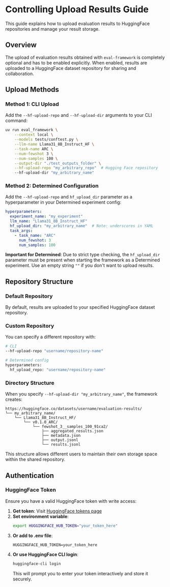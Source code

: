 # Controlling Upload Results Guide

This guide explains how to upload evaluation results to HuggingFace repositories and manage your result storage.

## Overview

The upload of evaluation results obtained with `eval-framework` is completely optional and has to be enabled explicitly. When enabled, results are uploaded to a HuggingFace dataset repository for sharing and collaboration.

## Upload Methods

### Method 1: CLI Upload

Add the `--hf-upload-repo` and `--hf-upload-dir` arguments to your CLI command:

```bash
uv run eval_framework \
    --context local \
    --models tests/conftest.py \
    --llm-name Llama31_8B_Instruct_HF \
    --task-name ARC \
    --num-fewshot 3 \
    --num-samples 100 \
    --output-dir "./test_outputs_folder" \
    --hf-upload-repo "my_arbitrary_repo"  # Hugging Face repository
    --hf-upload-dir "my_arbitrary_name"
```

### Method 2: Determined Configuration

Add the `--hf-upload-repo` and `hf_upload_dir` parameter as a hyperparameter in your Determined experiment config:

```yaml
hyperparameters:
  experiment_name: "my_experiment"
  llm_name: "Llama31_8B_Instruct_HF"
  hf_upload_dir: "my_arbitrary_name"  # Note: underscores in YAML
  task_args:
    - task_name: "ARC"
      num_fewshot: 3
      num_samples: 100
```

**Important for Determined**: Due to strict type checking, the `hf_upload_dir` parameter must be present when starting the framework as a Determined experiment. Use an empty string `""` if you don't want to upload results.

## Repository Structure

### Default Repository

By default, results are uploaded to your specified HuggingFace dataset repository.

### Custom Repository

You can specify a different repository with:

```bash
# CLI
--hf-upload-repo "username/repository-name"

# Determined config
hyperparameters:
  hf_upload_repo: "username/repository-name"
```

### Directory Structure

When you specify `--hf-upload-dir "my_arbitrary_name"`, the framework creates:

```
https://huggingface.co/datasets/username/evaluation-results/
└── my_arbitrary_name/
    └── Llama31_8B_Instruct_HF/
        └── v0.1.0_ARC/
            └── fewshot_3__samples_100_91ca2/
                ├── aggregated_results.json
                ├── metadata.json
                ├── output.jsonl
                └── results.jsonl
```

This structure allows different users to maintain their own storage space within the shared repository.


## Authentication

### HuggingFace Token

Ensure you have a valid HuggingFace token with write access:

1. **Get token**: Visit [HuggingFace tokens page](https://huggingface.co/settings/tokens)
2. **Set environment variable**:
   ```bash
   export HUGGINGFACE_HUB_TOKEN="your_token_here"
   ```
3. **Or add to .env file**:
   ```
   HUGGINGFACE_HUB_TOKEN=your_token_here
   ```
4. **Or use HuggingFace CLI login**:
   ```bash
   huggingface-cli login
   ```
   This will prompt you to enter your token interactively and store it securely.
